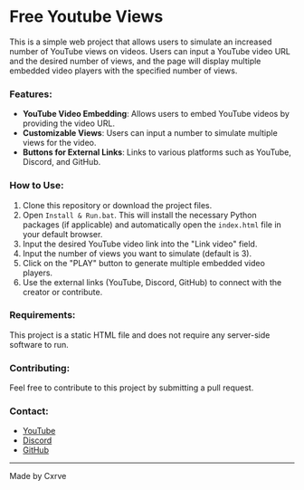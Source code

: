 # Free Youtube Views

This is a simple web project that allows users to simulate an increased number of YouTube views on videos. Users can input a YouTube video URL and the desired number of views, and the page will display multiple embedded video players with the specified number of views.

### Features:
- **YouTube Video Embedding**: Allows users to embed YouTube videos by providing the video URL.
- **Customizable Views**: Users can input a number to simulate multiple views for the video.
- **Buttons for External Links**: Links to various platforms such as YouTube, Discord, and GitHub.

### How to Use:
1. Clone this repository or download the project files.
2. Open `Install & Run.bat`. This will install the necessary Python packages (if applicable) and automatically open the `index.html` file in your default browser.
3. Input the desired YouTube video link into the "Link video" field.
4. Input the number of views you want to simulate (default is 3).
5. Click on the "PLAY" button to generate multiple embedded video players.
6. Use the external links (YouTube, Discord, GitHub) to connect with the creator or contribute.

### Requirements:
This project is a static HTML file and does not require any server-side software to run.

### Contributing:
Feel free to contribute to this project by submitting a pull request.

### Contact:
- [YouTube](https://www.youtube.com/@CxrveWTF)
- [Discord](https://discord.gg/2G2tdf65kx)
- [GitHub](https://github.com/CxrveWTF)

---

Made by Cxrve
